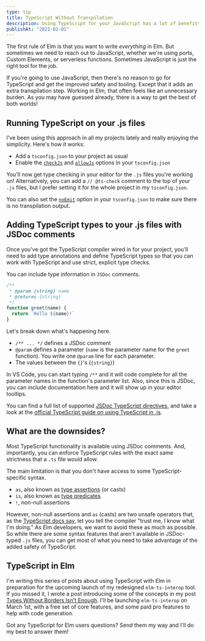 ```yaml
---
type: tip
title: TypeScript Without Transpilation
description: Using TypeScript for your JavaScript has a lot of benefits. For Elm devs, the transpilation step is a burden. But you can get all the benefits and skip the transpilation.
publishAt: "2021-02-01"
---
```


The first rule of Elm is that you want to write *everything* in Elm. But sometimes we need to reach out to JavaScript, whether we're using ports, Custom Elements, or serverless functions. Sometimes JavaScript is just the right tool for the job.

If you're going to use JavaScript, then there's no reason to go for TypeScript and get the improved safety and tooling. Except that it adds an extra transpilation step. Working in Elm, that often feels like an unnecessary burden. As you may have guessed already, there is a way to get the best of both worlds!

## Running TypeScript on your .js files

I've been using this approach in all my projects lately and really enjoying the simplicity. Here's how it works:

- Add a `tsconfig.json` to your project as usual
- Enable the [`checkJs`](https://www.typescriptlang.org/tsconfig#checkJs) and [`allowJs`](https://www.typescriptlang.org/tsconfig#allowJs) options in your `tsconfig.json`

You'll now get type checking in your editor for the `.js` files you're working on! Alternatively, you can add a `// @ts-check` comment to the top of your `.js` files, but I prefer setting it for the whole project in my `tsconfig.json`.

You can also set the [`noEmit`](https://www.typescriptlang.org/tsconfig#noEmit) option in your `tsconfig.json` to make sure there is no transpilation output.

## Adding TypeScript types to your .js files with JSDoc comments

Once you've got the TypeScript compiler wired in for your project, you'll need to add type annotations and define TypeScript types so that you can work with TypeScript and use strict, explicit type checks.

You can include type information in `JSDoc` comments.

```javascript
/**
 * @param {string} name
 * @returns {string}
 */
function greet(name) {
  return `Hello ${name}!`
}
```

Let's break down what's happening here.

- `/** ... */` defines a JSDoc comment
- `@param` defines a parameter (`name` is the parameter name for the `greet` function). You write one `@param` line for each parameter.
- The values between the `{}`'s (`{string}`)

In VS Code, you can start typing `/**` and it will code complete for all the parameter names in the function's parameter list. Also, since this is JSDoc, you can include documentation here and it will show up in your editor tooltips.

You can find a full list of supported [JSDoc TypeScript directives](https://www.typescriptlang.org/docs/handbook/jsdoc-supported-types.html), and take a look at the [official TypeScript guide on using TypeScript in .js](https://www.typescriptlang.org/docs/handbook/intro-to-js-ts.html).

## What are the downsides?

Most TypeScript functionality is available using JSDoc comments. And, importantly, you can enforce TypeScript rules with the exact same strictness that a `.ts` file would allow.

The main limitation is that you don't have access to some TypeScript-specific syntax.

- `as`, also known as [type assertions](https://basarat.gitbook.io/typescript/type-system/type-assertion) (or casts)
- `is`, also known as [type predicates](https://www.typescriptlang.org/docs/handbook/advanced-types.html#using-type-predicates)
- `!`, non-null assertions

However, non-null assertions and `as` (casts) are two unsafe operators that, as the [TypeScript docs say](https://www.typescriptlang.org/docs/handbook/basic-types.html#type-assertions), let you tell the compiler "trust me, I know what I'm doing." As Elm developers, we want to avoid these as much as possible. So while there are some syntax features that aren't available in JSDoc-typed `.js` files, you can get most of what you need to take advantage of the added safety of TypeScript.

## TypeScript in Elm

I'm writing this series of posts about using TypeScript with Elm in preparation for the upcoming launch of my redesigned `elm-ts-interop` tool. If you missed it, I wrote a post introducing some of the concepts in my post [Types Without Borders Isn't Enough](https://functional.christmas/2020/11). I'll be launching `elm-ts-interop` on March 1st, with a free set of core features, and some paid pro features to help with code generation.

Got any TypeScript for Elm users questions? Send them my way and I'll do my best to answer them!
